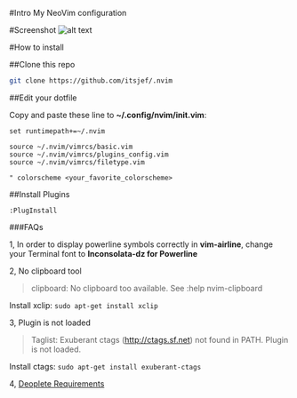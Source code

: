 #Intro
My NeoVim configuration

#Screenshot
![alt text](https://raw.githubusercontent.com/itsjef/vimrc/268a15b54aef9669228837592ea0153252376043/screenshot.png "Gruvbox Dark High Contrast")

#How to install

##Clone this repo
```bash
git clone https://github.com/itsjef/.nvim
```

##Edit your dotfile

Copy and paste these line to __~/.config/nvim/init.vim__:
```vimL
set runtimepath+=~/.nvim

source ~/.nvim/vimrcs/basic.vim
source ~/.nvim/vimrcs/plugins_config.vim
source ~/.nvim/vimrcs/filetype.vim

" colorscheme <your_favorite_colorscheme>
```

##Install Plugins
```
:PlugInstall
```

###FAQs

1, In order to display powerline symbols correctly in __vim-airline__, change your Terminal font to __Inconsolata-dz for Powerline__

2, No clipboard tool
> clipboard: No clipboard too available. See :help nvim-clipboard

Install xclip: `sudo apt-get install xclip`

3, Plugin is not loaded
> Taglist: Exuberant ctags (http://ctags.sf.net) not found in PATH. Plugin is not loaded.

Install ctags: `sudo apt-get install exuberant-ctags`

4, [Deoplete Requirements](https://github.com/Shougo/deoplete.nvim)
